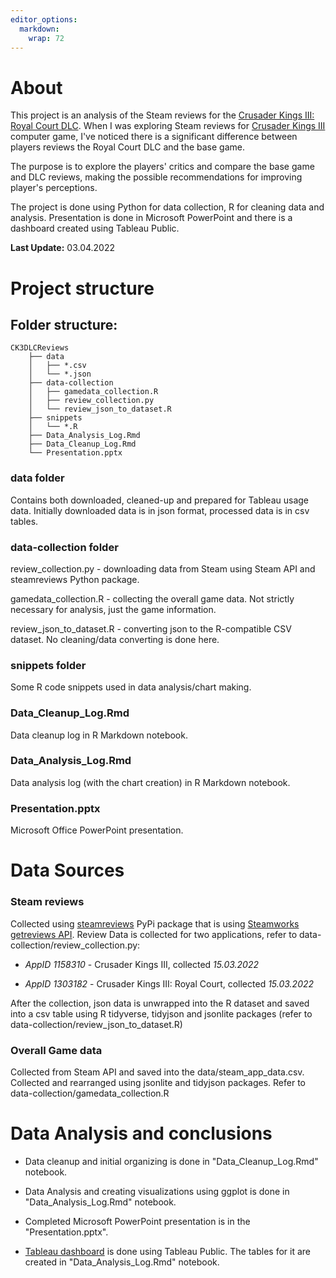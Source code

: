 ```yaml
---
editor_options: 
  markdown: 
    wrap: 72
---
```


# About

This project is an analysis of the Steam reviews for the [Crusader Kings
III: Royal Court
DLC](https://store.steampowered.com/app/1158310/Crusader_Kings_III/).
When I was exploring Steam reviews for [Crusader Kings
III](https://store.steampowered.com/app/1158310/Crusader_Kings_III/)
computer game, I've noticed there is a significant difference between
players reviews the Royal Court DLC and the base game.

The purpose is to explore the players' critics and compare the base game
and DLC reviews, making the possible recommendations for improving
player's perceptions.

The project is done using Python for data collection, R for cleaning
data and analysis. Presentation is done in Microsoft PowerPoint and
there is a dashboard created using Tableau Public.

**Last Update:** 03.04.2022

# Project structure

## Folder structure:
```
CK3DLCReviews
    ├── data
    │   ├── *.csv
    │   └── *.json
    ├── data-collection
    │   ├── gamedata_collection.R
    │   ├── review_collection.py
    │   └── review_json_to_dataset.R
    ├── snippets
    │   └── *.R
    ├── Data_Analysis_Log.Rmd
    ├── Data_Cleanup_Log.Rmd
    └── Presentation.pptx
```
### data folder

Contains both downloaded, cleaned-up and prepared for Tableau usage data.
Initially downloaded data is in json format, processed data is in csv tables. 

### data-collection folder

review_collection.py - downloading data from Steam using Steam API and 
steamreviews Python package.

gamedata_collection.R - collecting the overall game data. Not strictly
necessary for analysis, just the game information.

review_json_to_dataset.R - converting json to the R-compatible CSV dataset.
No cleaning/data converting is done here.

### snippets folder

Some R code snippets used in data analysis/chart making.

### Data_Cleanup_Log.Rmd
Data cleanup log in R Markdown notebook.

### Data_Analysis_Log.Rmd
Data analysis log (with the chart creation) in R Markdown notebook.

### Presentation.pptx
Microsoft Office PowerPoint presentation.


# Data Sources

### Steam reviews

Collected using [steamreviews](https://pypi.org/project/steamreviews/)
PyPi package that is using [Steamworks getreviews
API](https://partner.steamgames.com/doc/store/getreviews). Review Data
is collected for two applications, refer to
data-collection/review_collection.py:

-   *AppID 1158310* - Crusader Kings III, collected *15.03.2022*

-   *AppID 1303182* - Crusader Kings III: Royal Court, collected
    *15.03.2022*

After the collection, json data is unwrapped into the R dataset and
saved into a csv table using R tidyverse, tidyjson and jsonlite packages
(refer to data-collection/review_json_to_dataset.R)

### Overall Game data

Collected from Steam API and saved into the data/steam_app_data.csv.
Collected and rearranged using jsonlite and tidyjson packages. Refer to
data-collection/gamedata_collection.R

# Data Analysis and conclusions

-   Data cleanup and initial organizing is done in
    "Data_Cleanup_Log.Rmd" notebook.

-   Data Analysis and creating visualizations using ggplot is done in
    "Data_Analysis_Log.Rmd" notebook.

-   Completed Microsoft PowerPoint presentation is in the
    "Presentation.pptx".

-   [Tableau
    dashboard](https://public.tableau.com/app/profile/%20mike.kazantsev/viz/CrusaderKingsIIIRoyalCourt-SteamReviews/Dashboard)
    is done using Tableau Public. The tables for it are created in
    "Data_Analysis_Log.Rmd" notebook.
